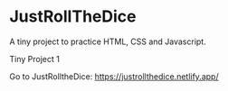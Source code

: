 # JustRollTheDice
A tiny project to practice HTML, CSS and Javascript.

Tiny Project 1

Go to JustRolltheDice: https://justrollthedice.netlify.app/
